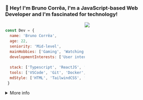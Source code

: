 ### 👋 Hey! I'm Bruno Corrêa, I'm a JavaScript-based Web Developer and I'm fascinated for technology!

<img align="right" width="250" src="https://user-images.githubusercontent.com/81701584/143141485-754fa361-85f4-41f3-801a-845fb9bf0afc.png" />

```javascript

const Dev = {
  name: 'Bruno Corrêa',
  age: 22,
  seniority: 'Mid-level',
  mainHobbies: ['Gaming', 'Watching TV shows', 'Cooking'],
  developmentInterests: ['User interfaces', 'APIs REST'],
  
  stack: ['Typescript', 'ReactJS', 'NodeJS'],
  tools: ['VSCode', 'Git', 'Docker', 'Insomnia'],
  mdStyle: ['HTML', 'TailwindCSS', 'Styled-Components']
 }

```

<details>
  <summary>More info</summary>
  
  ### 💻 **Languages and Resources:**  

  <code><img height="34" src="https://raw.githubusercontent.com/github/explore/80688e429a7d4ef2fca1e82350fe8e3517d3494d/topics/javascript/javascript.png"></code>
  <code><img height="34" src="https://user-images.githubusercontent.com/81701584/143092278-8656bac1-a7a9-4cfa-abb5-3df5b6c176c6.png"></code>
  <code><img height="34" src="https://cdn0.iconfinder.com/data/icons/long-shadow-web-icons/512/nodejs-256.png"></code>
  <code><img height="34" src="https://raw.githubusercontent.com/github/explore/80688e429a7d4ef2fca1e82350fe8e3517d3494d/topics/express/express.png"></code>
  <code><img height="34" src="https://user-images.githubusercontent.com/81701584/143130271-b8bcab16-9c91-4f39-920a-859ac30a8fff.png"></code>
  <code><img height="34" src="https://raw.githubusercontent.com/github/explore/80688e429a7d4ef2fca1e82350fe8e3517d3494d/topics/sass/sass.png"></code>
  <code><img height="34" src="https://raw.githubusercontent.com/github/explore/80688e429a7d4ef2fca1e82350fe8e3517d3494d/topics/bootstrap/bootstrap.png"></code>
  <code><img height="34" src="https://raw.githubusercontent.com/github/explore/180320cffc25f4ed1bbdfd33d4db3a66eeeeb358/topics/cpp/cpp.png"></code>

  ### ⚙ **Tools:**  

  <code><img height="34" src="https://raw.githubusercontent.com/github/explore/80688e429a7d4ef2fca1e82350fe8e3517d3494d/topics/visual-studio-code/visual-studio-code.png"></code>
  <code><img height="34" src="https://raw.githubusercontent.com/github/explore/80688e429a7d4ef2fca1e82350fe8e3517d3494d/topics/git/git.png"></code>
  <code><img height="34" src="https://raw.githubusercontent.com/github/explore/80688e429a7d4ef2fca1e82350fe8e3517d3494d/topics/terminal/terminal.png"></code>
  <code><img height="34" src="https://raw.githubusercontent.com/github/explore/80688e429a7d4ef2fca1e82350fe8e3517d3494d/topics/docker/docker.png"></code>
  <code><img height="34" src="https://avatars.githubusercontent.com/u/10251060?s=200&v=4"></code>
  <code><img height="34" src="https://avatars.githubusercontent.com/u/53234021?s=200&v=4"></code>
  <code><img height="34" src="https://avatars.githubusercontent.com/u/5155369?s=200&v=4"></code>

  [website]: https://brunocorrea.vercel.app
  [linkedin]: https://www.linkedin.com/in/brunociao/
  [email]: mailto:brunosantos6ft@gmail.com

  ### 📬 Contact!

  [<img align="left" alt="Portfolio (protótipo)" width="110px" src="https://img.shields.io/badge/Portfolio-%23000000.svg?style=for-the-badge&logo=firefox&logoColor=#FF7139" />][website]
  [<img align="left" alt="Portfolio (protótipo)" width="100px" src="https://img.shields.io/badge/linkedin-%230077B5.svg?style=for-the-badge&logo=linkedin&logoColor=white" />][linkedin]
  [<img align="left" alt="Portfolio (protótipo)" width="80px" src="https://img.shields.io/badge/Gmail-D14836?style=for-the-badge&logo=gmail&logoColor=white" />][email]

  <code><br></code>

If you'd like to get in touch with me, don't hesitate to send me a message :)
